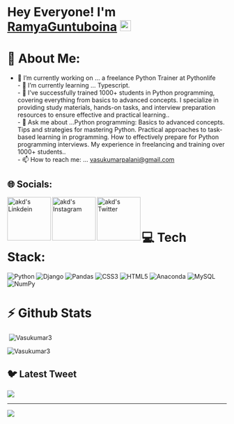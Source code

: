 # Hey Everyone! I'm [RamyaGuntuboina](https://github.com/RamyaGuntuboina) <img src="https://github.com/himanshusharma89/himanshusharma89/blob/master/Hi.gif" width="25px">


# 💫 About Me:
- 🔭 I’m currently working on ... a freelance Python Trainer at Pythonlife <br>- 🌱 I’m currently learning ... Typescript. <br>- 👯  I’ve successfully trained 1000+ students in Python programming, covering everything from basics to advanced concepts. I specialize in providing study materials, hands-on tasks, and interview preparation resources to ensure effective and practical learning..<br>- 💬 Ask me about ...Python programming: Basics to advanced concepts.
Tips and strategies for mastering Python.
Practical approaches to task-based learning in programming.
How to effectively prepare for Python programming interviews.
My experience in freelancing and training over 1000+ students..<br>- 📫 How to reach me: ... vasukumarpalani@gmail.com



## 🌐 Socials:
<a href="https://www.linkedin.com/in/vasu-kumar-palani/"><img align="left" alt="akd's Linkdein" width="100px" src="https://img.shields.io/badge/Linkedin-0A66C2?style=for-the-badge&logo=Linkedin&logoColor=white"/></a><a href="https://www.instagram.com/vasu_kumar_palani/"><img align="left" alt="akd's Instagram" width="100px" src="https://img.shields.io/badge/Instagram-%23E4405F.svg?logo=Instagram&logoColor=white"/></a><a href="https://twitter.com/Vasu_kumar3"><img align="left" alt="akd's Twitter" width="100px" src="https://img.shields.io/badge/Twitter-%231DA1F2.svg?logo=Twitter&logoColor=white"/>
</a>
<br><br>



# 💻 Tech Stack:
![Python](https://img.shields.io/badge/python-3670A0?style=plastic&logo=python&logoColor=ffdd54) ![Django](https://img.shields.io/badge/django-%23092E20.svg?style=plastic&logo=django&logoColor=white) ![Pandas](https://img.shields.io/badge/pandas-%23150458.svg?style=plastic&logo=pandas&logoColor=white) ![CSS3](https://img.shields.io/badge/css3-%231572B6.svg?style=plastic&logo=css3&logoColor=white) ![HTML5](https://img.shields.io/badge/html5-%23E34F26.svg?style=plastic&logo=html5&logoColor=white) ![Anaconda](https://img.shields.io/badge/Anaconda-%2344A833.svg?style=plastic&logo=anaconda&logoColor=white) ![MySQL](https://img.shields.io/badge/mysql-%2300f.svg?style=plastic&logo=mysql&logoColor=white) ![NumPy](https://img.shields.io/badge/numpy-%23013243.svg?style=plastic&logo=numpy&logoColor=white) 

# ⚡ Github Stats
<p>&nbsp;<img align="center" src="https://github-readme-stats.vercel.app/api?username=Vasukumar3&show_icons=true&locale=en" alt="Vasukumar3" /></p>

<p><img align="center" src="https://github-readme-streak-stats.herokuapp.com/?user=Vasukumar3&" alt="Vasukumar3" /></p>


## 🐦 Latest Tweet
[![](https://gtce.itsvg.in/api?username=https://twitter.com/Vasu_kumar3)](https://github.com/VishwaGauravIn/github-twitter-card-embed)

---
[![](https://visitcount.itsvg.in/api?id=@Vasukumar3&icon=0&color=0)](https://visitcount.itsvg.in)


